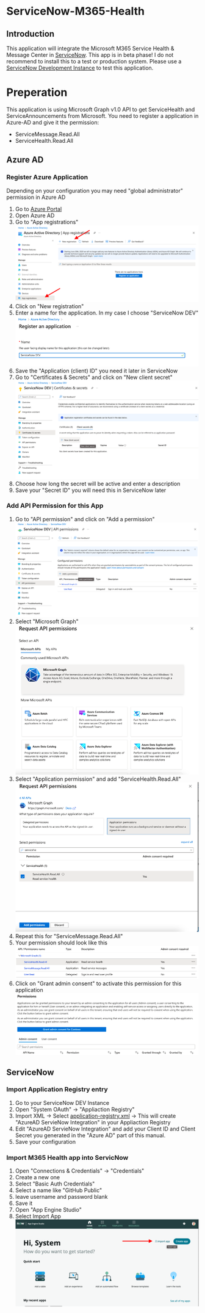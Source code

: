 # ServiceNow-M365-Health
## Introduction
This application will integrate the Microsoft M365 Service Health &amp; Message Center in [ServiceNow](https://servicenow.com). This app is in beta phase! I do not recommend to install this to a test or production system. Please use a [ServiceNow Development Instance](https://developer.servicenow.com/dev.do) to test this application.

# Preperation

This application is using Microsoft Graph v1.0 API to get ServiceHealth and ServiceAnnouncements from Microsoft. You need to register a application in Azure-AD and give it the permission:
- ServiceMessage.Read.All
- ServiceHealth.Read.All


## Azure AD
### Register Azure Application
Depending on your configuration you may need "global administrator" permission in Azure AD

1.  Go to [Azure Portal](https://portal.azure.com)
2.  Open Azure AD
3.  Go to "App registrations" 
![Azure AD App registrations](images/azure-ad-app-registrations.png?raw=true "Azure AD App registrations")
4.  Click on "New registration"
5.  Enter a name for the application. In my case I choose "ServiceNow DEV"
![Azure AD register app](images/azure-ad-register-an-application.png?raw=true "Azure AD register app")
6.  Save the "Application (client) ID" you need it later in ServiceNow
7.  Go to "Certificates & Secrets" and click on "New client secret" ![Azure AD app secret](images/new-secret.png?raw=true "Azure AD app secret")
8.  Choose how long the secret will be active and enter a description
9.  Save your "Secret ID" you will need this in ServiceNow later

### Add API Permission for this App

1.  Go to "API permission" and click on "Add a permission" ![azure-add-permission](images/azure-add-permission.png?raw=true "azure-add-permission")
2.  Select "Microsoft Graph" ![Microsoft Graph](images/azure-ms-graph.png?raw=true "Microsoft Graph")
3.  Select "Application permission" and add "ServiceHealth.Read.All" ![Microsoft Graph App Permissions](images/azure-app-api.png?raw=true "Microsoft Graph App Permissions")
4.  Repeat this for "ServiceMessage.Read.All"
5.  Your permission should look like this ![Microsoft Graph App Permissions](images/azure-api-permissions.png?raw=true "Microsoft Graph App Permissions")
6.  Click on "Grant admin consent" to activate this permission for this application ![Admin consent](images/azure-admin-consent.png?raw=true "Admin consent")

## ServiceNow
### Import Application Registry entry

1.  Go to your ServiceNow DEV Instance
2.  Open "System OAuth" -> "Appliaction Registry"
3.  Import XML -> Select [application-registry.xml](application-registry.xml) -> This will create "AzureAD ServieNow Integration" in your Appliaction Registry
4.  Edit "AzureAD ServieNow Integration" and add your Client ID and Client Secret you generated in the "Azure AD" part of this manual.
5.  Save your configuration

### Import M365 Health app into ServicNow

1.  Open "Connections &amp; Credentials" -> "Credentials"
2.  Create a new one
3.  Select "Basic Auth Credentials"
4.  Select a name like "GitHub Public"
5.  leave username and password blank
6.  Save it
7.  Open "App Engine Studio" 
8.  Select Import App ![Import App](images/app-studio-import-app.png?raw=true "Import App")